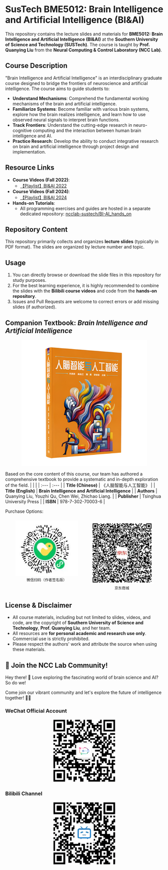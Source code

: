 # SusTech BME5012: Brain Intelligence and Artificial Intelligence (BI&AI)
This repository contains the lecture slides and materials for **BME5012: Brain Intelligence and Artificial Intelligence (BI&AI)** at the **Southern University of Science and Technology (SUSTech)**. The course is taught by **Prof. Quanying Liu** from the **Neural Computing & Control Laboratory (NCC Lab)**.

## Course Description
"Brain Intelligence and Artificial Intelligence" is an interdisciplinary graduate course designed to bridge the frontiers of neuroscience and artificial intelligence. The course aims to guide students to:

*   **Understand Mechanisms**: Comprehend the fundamental working mechanisms of the brain and artificial intelligence.
*   **Familiarize Systems**: Become familiar with various brain systems, explore how the brain realizes intelligence, and learn how to use observed neural signals to interpret brain functions.
*   **Track Frontiers**: Understand the cutting-edge research in neuro-cognitive computing and the interaction between human brain intelligence and AI.
*   **Practice Research**: Develop the ability to conduct integrative research on brain and artificial intelligence through project design and implementation.

## Resource Links
*   **Course Videos (Fall 2022)**:
    *   [【Playlist】BI&AI 2022](https://b23.tv/z8ox8PE)
*   **Course Videos (Fall 2024)**:
    *   [【Playlist】BI&AI 2024](https://b23.tv/kuRiHOw)
*   **Hands-on Tutorials**:
    *   All programming exercises and guides are hosted in a separate dedicated repository: [ncclab-sustech/BI-AI_hands_on](https://github.com/ncclab-sustech/BI-AI_hands_on)

## Repository Content
This repository primarily collects and organizes **lecture slides** (typically in PDF format). The slides are organized by lecture number and topic.

## Usage
1.  You can directly browse or download the slide files in this repository for study purposes.
2.  For the best learning experience, it is highly recommended to combine the slides with the **Bilibili course videos** and code from the **hands-on repository**.
3.  Issues and Pull Requests are welcome to correct errors or add missing slides (if authorized).

## Companion Textbook: *Brain Intelligence and Artificial Intelligence*
<div align="center">
   <img src="./Picture/BI&AI_book.png" width="400" alt="BI&AI">
</div>

Based on the core content of this course, our team has authored a comprehensive textbook to provide a systematic and in-depth exploration of the field.
| | |
| :--- | :--- |
| **Title (Chinese)** | 《人脑智能与人工智能》 |
| **Title (English)** | **Brain Intelligence and Artificial Intelligence** |
| **Authors** | Quanying Liu, Youzhi Qu, Chen Wei, Zhichao Liang. |
| **Publisher** | Tsinghua University Press |
| **ISBN** | 978-7-302-70003-6 |

Purchase Options:
<div style="display: flex; justify-content: center; gap: 40px; margin: 20px 0;">
  <div style="text-align: center;">
    <img src="./Picture/Purchase_author-signed.png" width="200" alt="作者签名版">
      <br>
      <sup>微信扫码（作者签名版）</sup>
    </a>
  </div>
  <div style="text-align: center;">
    <img src="./Picture/Purchase_JD.png" width="200" alt="京东购买">
      <br>
      <sup>京东商城</sup>
    </a>
  </div>
</div>


## License & Disclaimer
*   All course materials, including but not limited to slides, videos, and code, are the copyright of **Southern University of Science and Technology**, **Prof. Quanying Liu**, and her team.
*   All resources are **for personal academic and research use only**. Commercial use is strictly prohibited.
*   Please respect the authors' work and attribute the source when using these materials.

## 🚀 Join the NCC Lab Community!

Hey there! 👋 Love exploring the fascinating world of brain science and AI? So do we! 

Come join our vibrant community and let's explore the future of intelligence together! 🧠✨

### WeChat Official Account
<div align="center">
    <img src="./Picture/NCCLAB_wechat.png" width="200" alt="NCC Lab WeChat Official Account QR Code">
</div>

### Bilibili Channel
<div align="center">
    <img src="./Picture/NCCLAB_bilibili.png" width="200" alt="NCC Lab Bilibili Channel QR Code">
</div>


